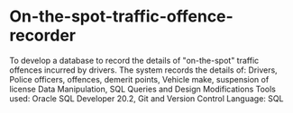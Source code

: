 # On-the-spot-traffic-offence-recorder
To develop a database to record the details of "on-the-spot" traffic offences incurred by drivers. The system records the details of: Drivers, Police officers, offences, demerit points, Vehicle make, suspension of license Data Manipulation, SQL Queries and Design Modifications Tools used: Oracle SQL Developer 20.2, Git and Version Control Language: SQL
